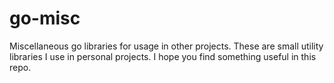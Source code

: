 # go-misc
Miscellaneous go libraries for usage in other projects. These are small utility libraries I use in personal projects. I hope you find something useful in this repo.
